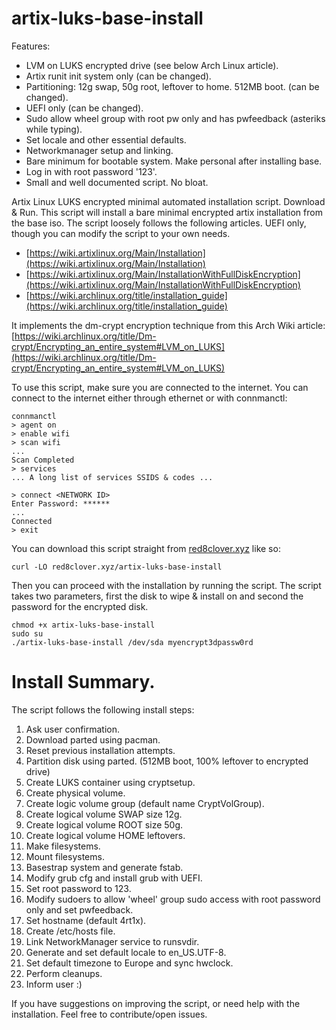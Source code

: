 # artix-luks-base-install

Features:
- LVM on LUKS encrypted drive (see below Arch Linux article).
- Artix runit init system only (can be changed).
- Partitioning: 12g swap, 50g root, leftover to home. 512MB boot. (can be changed).
- UEFI only (can be changed).
- Sudo allow wheel group with root pw only and has pwfeedback (asteriks while typing).
- Set locale and other essential defaults.
- Networkmanager setup and linking.
- Bare minimum for bootable system. Make personal after installing base.
- Log in with root password '123'.
- Small and well documented script. No bloat.

Artix Linux LUKS encrypted minimal automated installation script. Download &amp; Run.
This script will install a bare minimal encrypted artix installation from the base
iso. The script loosely follows the following articles. UEFI only, though
you can modify the script to your own needs.

- [https://wiki.artixlinux.org/Main/Installation](https://wiki.artixlinux.org/Main/Installation)
- [https://wiki.artixlinux.org/Main/InstallationWithFullDiskEncryption](https://wiki.artixlinux.org/Main/InstallationWithFullDiskEncryption)
- [https://wiki.archlinux.org/title/installation_guide](https://wiki.archlinux.org/title/installation_guide)

It implements the dm-crypt encryption technique from this Arch Wiki article: [https://wiki.archlinux.org/title/Dm-crypt/Encrypting_an_entire_system#LVM_on_LUKS](https://wiki.archlinux.org/title/Dm-crypt/Encrypting_an_entire_system#LVM_on_LUKS)

To use this script, make sure you are connected to the internet. You can connect
to the internet either through ethernet or with connmanctl:
```console
connmanctl
> agent on
> enable wifi
> scan wifi
...
Scan Completed
> services
... A long list of services SSIDS & codes ...

> connect <NETWORK ID>
Enter Password: ******
...
Connected
> exit
```

You can download this script straight from [red8clover.xyz](https://red8clover.xyz) like so:
```console
curl -LO red8clover.xyz/artix-luks-base-install
```

Then you can proceed with the installation by running the script. The script
takes two parameters, first the disk to wipe & install on and second the
password for the encrypted disk.

```console
chmod +x artix-luks-base-install
sudo su
./artix-luks-base-install /dev/sda myencrypt3dpassw0rd
```

# Install Summary.
The script follows the following install steps:

1. Ask user confirmation.
1. Download parted using pacman.
1. Reset previous installation attempts.
1. Partition disk using parted. (512MB boot, 100% leftover to encrypted drive)
1. Create LUKS container using cryptsetup.
1. Create physical volume.
1. Create logic volume group (default name CryptVolGroup).
1. Create logical volume SWAP size 12g.
1. Create logical volume ROOT size 50g.
1. Create logical volume HOME leftovers.
1. Make filesystems.
1. Mount filesystems.
1. Basestrap system and generate fstab.
1. Modify grub cfg and install grub with UEFI.
1. Set root password to 123.
1. Modify sudoers to allow 'wheel' group sudo access with root password only and set pwfeedback.
1. Set hostname (default 4rt1x).
1. Create /etc/hosts file.
1. Link NetworkManager service to runsvdir.
1. Generate and set default locale to en_US.UTF-8.
1. Set default timezone to Europe and sync hwclock.
1. Perform cleanups.
1. Inform user :)

If you have suggestions on improving the script, or need help with the
installation. Feel free to contribute/open issues.
